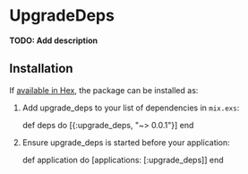# UpgradeDeps

**TODO: Add description**

## Installation

If [available in Hex](https://hex.pm/docs/publish), the package can be installed as:

  1. Add upgrade_deps to your list of dependencies in `mix.exs`:

        def deps do
          [{:upgrade_deps, "~> 0.0.1"}]
        end

  2. Ensure upgrade_deps is started before your application:

        def application do
          [applications: [:upgrade_deps]]
        end

